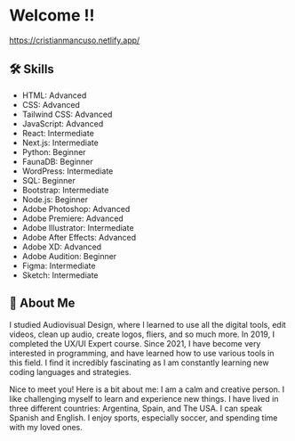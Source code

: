 
# Welcome !!
<a href="https://cristianmancuso.netlify.app/" target="_blank"> https://cristianmancuso.netlify.app/</a> 



## 🛠 Skills
- HTML: Advanced
- CSS: Advanced
- Tailwind CSS: Advanced
- JavaScript: Advanced
- React: Intermediate
- Next.js: Intermediate
- Python: Beginner
- FaunaDB: Beginner
- WordPress: Intermediate
- SQL: Beginner
- Bootstrap: Intermediate
- Node.js: Beginner
- Adobe Photoshop: Advanced
- Adobe Premiere: Advanced
- Adobe Illustrator: Intermediate
- Adobe After Effects: Advanced
- Adobe XD: Advanced
- Adobe Audition: Beginner
- Figma: Intermediate
- Sketch: Intermediate


## 🚀 About Me
I studied Audiovisual Design, where I learned to use all the digital tools, edit videos, clean up audio, create logos, fliers, and so much more. In 2019, I completed the UX/UI Expert course. Since 2021, I have become very interested in programming, and have learned how to use various tools in this field. I find it incredibly fascinating as I am constantly learning new coding languages and strategies.


Nice to meet you! Here is a bit about me: I am a calm and creative person. I like challenging myself to learn and experience new things. I have lived in three different countries: Argentina, Spain, and The USA. I can speak Spanish and English. I enjoy sports, especially soccer, and spending time with my loved ones.


